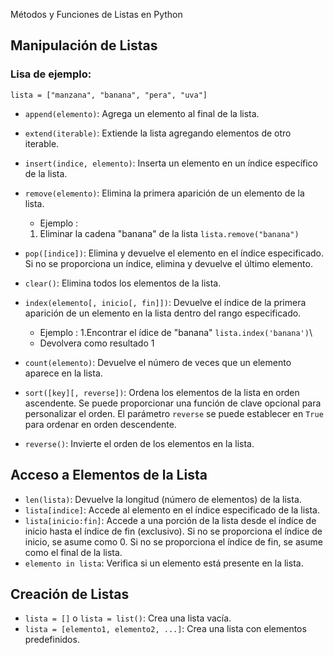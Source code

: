 Métodos y Funciones de Listas en Python

## Manipulación de Listas
### Lisa de ejemplo:
`lista = ["manzana", "banana", "pera", "uva"]`
- `append(elemento)`: Agrega un elemento al final de la lista.
- `extend(iterable)`: Extiende la lista agregando elementos de otro iterable.
- `insert(indice, elemento)`: Inserta un elemento en un índice específico de la lista.
- `remove(elemento)`: Elimina la primera aparición de un elemento de la lista.
    - Ejemplo :
    1. Eliminar la cadena "banana" de la lista
    `lista.remove("banana")`

- `pop([indice])`: Elimina y devuelve el elemento en el índice especificado. Si no se proporciona un índice, elimina y devuelve el último elemento.
- `clear()`: Elimina todos los elementos de la lista.
- `index(elemento[, inicio[, fin]])`: Devuelve el índice de la primera aparición de un elemento en la lista dentro del rango especificado.
    - Ejemplo :
    1.Encontrar el ídice de "banana"
    `lista.index('banana')`\
    - Devolvera como resultado 1
    
- `count(elemento)`: Devuelve el número de veces que un elemento aparece en la lista.
- `sort([key][, reverse])`: Ordena los elementos de la lista en orden ascendente. Se puede proporcionar una función de clave opcional para personalizar el orden. El parámetro `reverse` se puede establecer en `True` para ordenar en orden descendente.
- `reverse()`: Invierte el orden de los elementos en la lista.

## Acceso a Elementos de la Lista

- `len(lista)`: Devuelve la longitud (número de elementos) de la lista.
- `lista[indice]`: Accede al elemento en el índice especificado de la lista.
- `lista[inicio:fin]`: Accede a una porción de la lista desde el índice de inicio hasta el índice de fin (exclusivo). Si no se proporciona el índice de inicio, se asume como 0. Si no se proporciona el índice de fin, se asume como el final de la lista.
- `elemento in lista`: Verifica si un elemento está presente en la lista.

## Creación de Listas

- `lista = []` o `lista = list()`: Crea una lista vacía.
- `lista = [elemento1, elemento2, ...]`: Crea una lista con elementos predefinidos.
